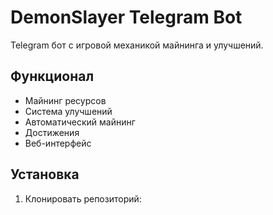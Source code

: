 # DemonSlayer Telegram Bot

Telegram бот с игровой механикой майнинга и улучшений.

## Функционал

- Майнинг ресурсов
- Система улучшений
- Автоматический майнинг
- Достижения
- Веб-интерфейс

## Установка

1. Клонировать репозиторий: 